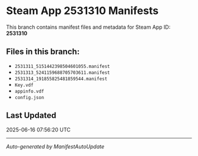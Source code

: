 # Steam App 2531310 Manifests

This branch contains manifest files and metadata for Steam App ID: **2531310**

## Files in this branch:
- `2531311_5151442398504601055.manifest`
- `2531313_5241159688705703611.manifest`
- `2531314_191855825481859544.manifest`
- `Key.vdf`
- `appinfo.vdf`
- `config.json`

## Last Updated
2025-06-16 07:56:20 UTC

---
*Auto-generated by ManifestAutoUpdate*
